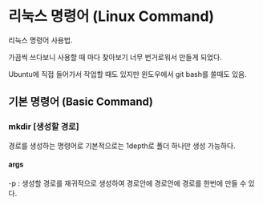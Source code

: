 # 리눅스 명령어 (Linux Command)

리눅스 명령어 사용법.

가끔씩 쓰다보니 사용할 때 마다 찾아보기 너무 번거로워서 만들게 되었다.

Ubuntu에 직접 들어가서 작업할 때도 있지만 윈도우에서 git bash를 쓸때도 있음.



## 기본 명령어 (Basic Command)

### mkdir [생성할 경로]

경로를 생성하는 명령어로 기본적으로는 1depth로 폴더 하나만 생성 가능하다.

#### args

-p : 생성할 경로를 재귀적으로 생성하여 경로안에 경로안에 경로를 한번에 만들 수 있다.